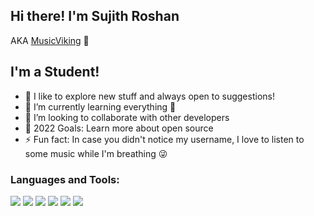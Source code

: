 ## Hi there! I'm Sujith Roshan
AKA [MusicViking](https://github.com/MusicViking) 👋

## I'm a Student!

- 🔭 I like to explore new stuff and always open to suggestions!
- 🌱 I’m currently learning everything 🤣
- 👯 I’m looking to collaborate with other developers
- 🥅 2022 Goals: Learn more about open source
- ⚡ Fun fact: In case you didn't notice my username, I love to listen to some music while I'm breathing 😜

### Languages and Tools:

![](https://img.icons8.com/color/48/000000/python.png) 
![](https://img.icons8.com/color/48/000000/c-plus-plus-logo.png)
![](https://img.icons8.com/color/48/000000/java.png)
![](https://img.icons8.com/color/48/000000/c.png)
![](https://img.icons8.com/external-others-phat-plus/64/000000/external-database-browser-and-interface-outline-others-phat-plus-3.png)
![](https://img.icons8.com/color/48/000000/visual-studio-code-2019.png)
